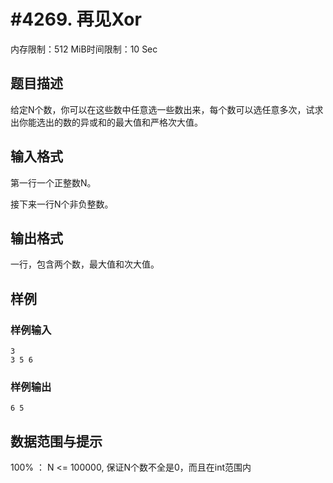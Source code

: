 # #4269. 再见Xor

内存限制：512 MiB时间限制：10 Sec

## 题目描述

给定N个数，你可以在这些数中任意选一些数出来，每个数可以选任意多次，试求出你能选出的数的异或和的最大值和严格次大值。

## 输入格式

第一行一个正整数N。

接下来一行N个非负整数。

## 输出格式

一行，包含两个数，最大值和次大值。

## 样例

### 样例输入

    
    3
    3 5 6
    

### 样例输出

    
    6 5 
    
    

## 数据范围与提示

100% ： N <= 100000, 保证N个数不全是0，而且在int范围内
